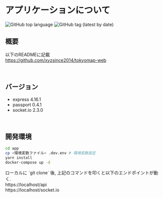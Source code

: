 # アプリケーションについて

<img alt="GitHub top language" src="https://img.shields.io/github/languages/top/xyzsince2014/tokyomap-app">
<img alt="GitHub tag (latest by date)" src="https://img.shields.io/github/v/tag/xyzsince2014/tokyomap-app">

## 概要
以下のREADMEに記載<br>
https://github.com/xyzsince2014/tokyomap-web

<br>

## バージョン
- express 4.16.1
- passport 0.4.1
- socket.io 2.3.0

<br>

## 開発環境
```bash
cd app
cp <環境変数ファイル> .dev.env # 環境変数設定
yarn install
docker-compose up -d
```
<p>ローカルに&nbsp;`git clone`&nbsp;後, 上記のコマンドを叩くと以下のエンドポイントが動く.<br>
https://localhost/api <br>
https://localhost/socket.io
</p>